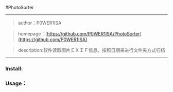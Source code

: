 #PhotoSorter
___
> author：P0WER1ISA

> homepage：[https://github.com/P0WER1ISA/PhotoSorter](https://github.com/P0WER1ISA)

> description:软件读取图片ＥＸＩＦ信息，按照日期来进行文件夹方式归档
___

### Install:

### Usage：